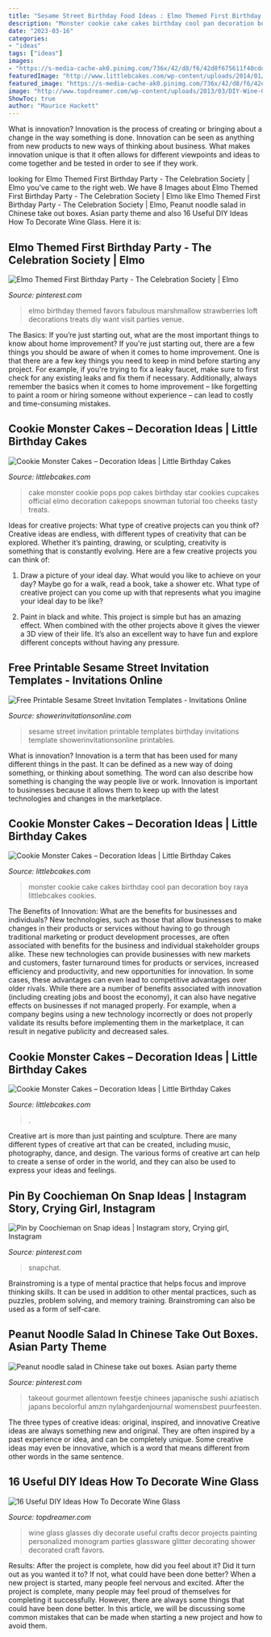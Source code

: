 ```yaml
---
title: "Sesame Street Birthday Food Ideas : Elmo Themed First Birthday Party"
description: "Monster cookie cake cakes birthday cool pan decoration boy raya littlebcakes cookies"
date: "2023-03-16"
categories:
- "ideas"
tags: ["ideas"]
images:
- "https://s-media-cache-ak0.pinimg.com/736x/42/d8/f6/42d8f675611f40cdd0dc41db5f98aad2.jpg"
featuredImage: "http://www.littlebcakes.com/wp-content/uploads/2014/01/Cookie-Monster-Cake-Pops.jpg"
featured_image: "https://s-media-cache-ak0.pinimg.com/736x/42/d8/f6/42d8f675611f40cdd0dc41db5f98aad2.jpg"
image: "http://www.topdreamer.com/wp-content/uploads/2013/03/DIY-Wine-Glass-10.jpg"
ShowToc: true
author: "Maurice Hackett"
---
```



What is innovation?
Innovation is the process of creating or bringing about a change in the way something is done. Innovation can be seen as anything from new products to new ways of thinking about business. What makes innovation unique is that it often allows for different viewpoints and ideas to come together and be tested in order to see if they work.

	

		
looking for Elmo Themed First Birthday Party - The Celebration Society | Elmo you've came to the right web. We have 8 Images about Elmo Themed First Birthday Party - The Celebration Society | Elmo like Elmo Themed First Birthday Party - The Celebration Society | Elmo, Peanut noodle salad in Chinese take out boxes. Asian party theme and also 16 Useful DIY Ideas How To Decorate Wine Glass. Here it is:
		
    
## Elmo Themed First Birthday Party - The Celebration Society | Elmo

<img loading=lazy src="https://i.pinimg.com/736x/76/6d/3a/766d3a6f5d9ca4e51dde4f09bb831e0e--elmo-birthday-party-ideas-first-birthday-parties.jpg" onerror="this.onerror=null;this.src='https://tse3.mm.bing.net/th?id=OIP.Lhdt00olEPLWU19PFqLXQQHaLH&amp;pid=15.1';" alt="Elmo Themed First Birthday Party - The Celebration Society | Elmo">

_Source: pinterest.com_

>elmo birthday themed favors fabulous marshmallow strawberries loft decorations treats diy want visit parties venue. 

	

The Basics: If you’re just starting out, what are the most important things to know about home improvement?
If you're just starting out, there are a few things you should be aware of when it comes to home improvement. One is that there are a few key things you need to keep in mind before starting any project. For example, if you're trying to fix a leaky faucet, make sure to first check for any existing leaks and fix them if necessary. Additionally, always remember the basics when it comes to home improvement – like forgetting to paint a room or hiring someone without experience – can lead to costly and time-consuming mistakes.

    
## Cookie Monster Cakes – Decoration Ideas | Little Birthday Cakes

<img loading=lazy src="http://www.littlebcakes.com/wp-content/uploads/2014/01/Cookie-Monster-Cake-Pops.jpg" onerror="this.onerror=null;this.src='https://tse2.mm.bing.net/th?id=OIP.tat4fx3e8zYIGtD1ITr1yQHaE9&amp;pid=15.1';" alt="Cookie Monster Cakes – Decoration Ideas | Little Birthday Cakes">

_Source: littlebcakes.com_

>cake monster cookie pops pop cakes birthday star cookies cupcakes official elmo decoration cakepops snowman tutorial too cheeks tasty treats. 

	

Ideas for creative projects: What type of creative projects can you think of?
Creative ideas are endless, with different types of creativity that can be explored. Whether it’s painting, drawing, or sculpting, creativity is something that is constantly evolving. Here are a few creative projects you can think of:
1) Draw a picture of your ideal day. What would you like to achieve on your day? Maybe go for a walk, read a book, take a shower etc. What type of creative project can you come up with that represents what you imagine your ideal day to be like?

2) Paint in black and white. This project is simple but has an amazing effect. When combined with the other projects above it gives the viewer a 3D view of their life. It’s also an excellent way to have fun and explore different concepts without having any pressure.

    
## Free Printable Sesame Street Invitation Templates - Invitations Online

<img loading=lazy src="https://www.showerinvitationsonline.com/wp-content/uploads/2018/05/Free-Printable-Sesame-Street-Birthday-Invitation.jpg" onerror="this.onerror=null;this.src='https://tse2.mm.bing.net/th?id=OIP.vUgMz8USvN7Ta6z_4FtSgAHaKX&amp;pid=15.1';" alt="Free Printable Sesame Street Invitation Templates - Invitations Online">

_Source: showerinvitationsonline.com_

>sesame street invitation printable templates birthday invitations template showerinvitationsonline printables. 

	

What is innovation?
Innovation is a term that has been used for many different things in the past. It can be defined as a new way of doing something, or thinking about something. The word can also describe how something is changing the way people live or work. Innovation is important to businesses because it allows them to keep up with the latest technologies and changes in the marketplace.

    
## Cookie Monster Cakes – Decoration Ideas | Little Birthday Cakes

<img loading=lazy src="http://www.littlebcakes.com/wp-content/uploads/2014/01/Cookie-Monster-Cake-Pan-1024x955.jpg" onerror="this.onerror=null;this.src='https://tse4.mm.bing.net/th?id=OIP.KMHfz1x6FIbXRc4APeuK9AHaG6&amp;pid=15.1';" alt="Cookie Monster Cakes – Decoration Ideas | Little Birthday Cakes">

_Source: littlebcakes.com_

>monster cookie cake cakes birthday cool pan decoration boy raya littlebcakes cookies. 

	

The Benefits of Innovation: What are the benefits for businesses and individuals?
New technologies, such as those that allow businesses to make changes in their products or services without having to go through traditional marketing or product development processes, are often associated with benefits for the business and individual stakeholder groups alike. These new technologies can provide businesses with new markets and customers, faster turnaround times for products or services, increased efficiency and productivity, and new opportunities for innovation. In some cases, these advantages can even lead to competitive advantages over older rivals.
While there are a number of benefits associated with innovation (including creating jobs and boost the economy), it can also have negative effects on businesses if not managed properly. For example, when a company begins using a new technology incorrectly or does not properly validate its results before implementing them in the marketplace, it can result in negative publicity and decreased sales.

    
## Cookie Monster Cakes – Decoration Ideas | Little Birthday Cakes

<img loading=lazy src="https://www.littlebcakes.com/wp-content/uploads/2014/01/Cookie-Monster-Cookie-Cake.jpg" onerror="this.onerror=null;this.src='https://tse3.mm.bing.net/th?id=OIP.b3JwNTP9PL5MUQzShfDuEQHaFj&amp;pid=15.1';" alt="Cookie Monster Cakes – Decoration Ideas | Little Birthday Cakes">

_Source: littlebcakes.com_

>. 

	

Creative art is more than just painting and sculpture. There are many different types of creative art that can be created, including music, photography, dance, and design. The various forms of creative art can help to create a sense of order in the world, and they can also be used to express your ideas and feelings.

    
## Pin By Coochieman On Snap Ideas | Instagram Story, Crying Girl, Instagram

<img loading=lazy src="https://i.pinimg.com/736x/81/8c/c3/818cc39af2b262c4a7bff1bf922cd98a.jpg" onerror="this.onerror=null;this.src='https://tse2.mm.bing.net/th?id=OIP.iEoKliUEbY0M9aTQCbRhTQHaNL&amp;pid=15.1';" alt="Pin by Coochieman on Snap ideas | Instagram story, Crying girl, Instagram">

_Source: pinterest.com_

>snapchat. 

	

Brainstroming is a type of mental practice that helps focus and improve thinking skills. It can be used in addition to other mental practices, such as puzzles, problem solving, and memory training. Brainstroming can also be used as a form of self-care.

    
## Peanut Noodle Salad In Chinese Take Out Boxes. Asian Party Theme

<img loading=lazy src="https://s-media-cache-ak0.pinimg.com/736x/42/d8/f6/42d8f675611f40cdd0dc41db5f98aad2.jpg" onerror="this.onerror=null;this.src='https://tse4.mm.bing.net/th?id=OIP.W4bBpHAhkYTc_R9Udl7QJwHaJ3&amp;pid=15.1';" alt="Peanut noodle salad in Chinese take out boxes. Asian party theme">

_Source: pinterest.com_

>takeout gourmet allentown feestje chinees japanische sushi aziatisch japans becolorful amzn nylahgardenjournal womensbest puurfeesten. 

	

The three types of creative ideas: original, inspired, and innovative
Creative ideas are always something new and original. They are often inspired by a past experience or idea, and can be completely unique. Some creative ideas may even be innovative, which is a word that means different from other words in the same sentence.

    
## 16 Useful DIY Ideas How To Decorate Wine Glass

<img loading=lazy src="http://www.topdreamer.com/wp-content/uploads/2013/03/DIY-Wine-Glass-10.jpg" onerror="this.onerror=null;this.src='https://tse3.mm.bing.net/th?id=OIP.jm29lH6hIHEI2wwFkPSynAHaFj&amp;pid=15.1';" alt="16 Useful DIY Ideas How To Decorate Wine Glass">

_Source: topdreamer.com_

>wine glass glasses diy decorate useful crafts decor projects painting personalized monogram parties glassware glitter decorating shower decorated craft favors. 

	

Results: After the project is complete, how did you feel about it? Did it turn out as you wanted it to? If not, what could have been done better?
When a new project is started, many people feel nervous and excited. After the project is complete, many people may feel proud of themselves for completing it successfully. However, there are always some things that could have been done better. In this article, we will be discussing some common mistakes that can be made when starting a new project and how to avoid them.

